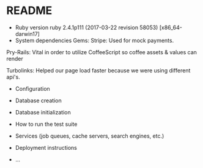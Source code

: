 # README
* Ruby version
  ruby 2.4.1p111 (2017-03-22 revision 58053) [x86_64-darwin17]
* System dependencies
Gems:
Stripe: Used for mock payments.

Pry-Rails: Vital in order to utilize CoffeeScript so coffee assets & values can render

Turbolinks: Helped our page load faster because we were using different api's.

* Configuration

* Database creation

* Database initialization

* How to run the test suite

* Services (job queues, cache servers, search engines, etc.)

* Deployment instructions

* ...
